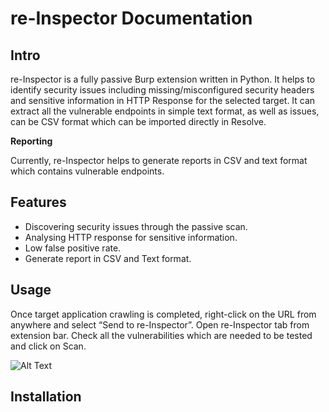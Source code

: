 # re-Inspector Documentation

## Intro
re-Inspector is a fully passive Burp extension written in Python. It helps to identify security issues including missing/misconfigured security headers and sensitive information in HTTP Response for the selected target. It can extract all the vulnerable endpoints in simple text format, as well as issues, can be CSV format which can be imported directly in Resolve. 

**Reporting**

Currently, re-Inspector helps to generate reports in CSV and text format which contains vulnerable endpoints.

## Features
- Discovering security issues through the passive scan.
- Analysing HTTP response for sensitive information.
- Low false positive rate.
- Generate report in CSV and Text format.

## Usage
Once target application crawling is completed, right-click on the URL from anywhere and select “Send to re-Inspector”. Open re-Inspector tab from extension bar. Check all the vulnerabilities which are needed to be tested and click on Scan.

![Alt Text](https://media.giphy.com/media/vFKqnCdLPNOKc/giphy.gif)


## Installation

